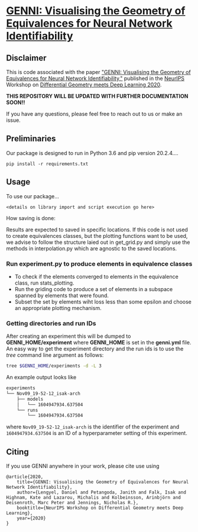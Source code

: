 # [GENNI: Visualising the Geometry of Equivalences for Neural Network Identifiability](https://drive.google.com/file/d/1mGO-rLOZ-_TXu_-8KIfSUiFEqymxs2x5/view)

## Disclaimer

This is code associated with the paper ["GENNI: Visualising the Geometry of Equivalences for Neural Network Identifiability,"](https://drive.google.com/file/d/1mGO-rLOZ-_TXu_-8KIfSUiFEqymxs2x5/view) published in the [NeurIPS](https://nips.cc/) Workshop on [Differential Geometry meets Deep Learning 2020](https://sites.google.com/view/diffgeo4dl/).

**THIS REPOSITORY WILL BE UPDATED WITH FURTHER DOCUMENTATION SOON!!**

If you have any questions, please feel free to reach out to us or make an issue.

## Preliminaries

Our package is designed to run in Python 3.6 and pip version 20.2.4....

```
pip install -r requirements.txt
```

## Usage

To use our package...

```
<details on library import and script execution go here>
```

How saving is done:

Results are expected to saved in specific locations. If this code is not used to create equivalences classes, but the plotting functions want to be used, we advise to follow the structure laied out in get_grid.py and simply use the methods in interpolation.py which are agnostic to the saved locations.

### Run experiment.py to produce elements in equivalence classes

* To check if the elements converged to elements in the equivalence class, run stats_plotting.
* Run the griding code to produce a set of elements in a subspace spanned by elements that were found.
* Subset the set by elements wiht loss less than some epsilon and choose an appropriate plotting mechanism.

### Getting directories and run IDs

After creating an experiment this will be dumped to **GENNI_HOME/experiment** where **GENNI_HOME** is set in the **genni.yml** file. An easy way to get the experiment directory and the run ids is to use the _tree_ command line argument as follows:

```sh
tree $GENNI_HOME/experiments -d -L 3
```

An example output looks like

```sh
experiments
└── Nov09_19-52-12_isak-arch
    ├── models
    │   └── 1604947934.637504
    └── runs
        └── 1604947934.637504
```

where `Nov09_19-52-12_isak-arch` is the identifier of the experiment and
`1604947934.637504` is an ID of a hyperparameter setting of this experiment.

## Citing

If you use GENNI anywhere in your work, please cite use using

```
@article{2020,
    title={GENNI: Visualising the Geometry of Equivalences for Neural Network Identifiability},
    author={Lengyel, Daniel and Petangoda, Janith and Falk, Isak and Highnam, Kate and Lazarou, Michalis and Kolbeinsson, Arinbjörn and Deisenroth, Marc Peter and Jennings, Nicholas R.},
    booktitle={NeurIPS Workshop on Differential Geometry meets Deep Learning},
    year={2020}
}
```
